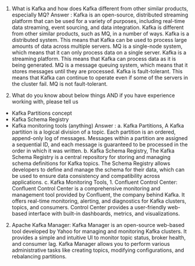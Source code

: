 1. What is Kafka and how does Kafka different from other similar products, especially MQ?
Answer : Kafka is an open-source, distributed streaming platform that can be used for a variety of purposes, including real-time data streaming, event sourcing, and data integration. Kafka is different from other similar products, such as MQ, in a number of ways. Kafka is a distributed system. This means that Kafka can be used to process large amounts of data across multiple servers. MQ is a single-node system, which means that it can only process data on a single server.
Kafka is a streaming platform. This means that Kafka can process data as it is being generated. MQ is a message queuing system, which means that it stores messages until they are processed.
Kafka is fault-tolerant. This means that Kafka can continue to operate even if some of the servers in the cluster fail. MQ is not fault-tolerant.


2. What do you know about below things AND if you have experience working with, please tell us
- Kafka Partitions concept
- Kafka Schema Registry 
- Kafka monitoring tools (anything)
Answer : a. Kafka Partitions, A Kafka partition is a logical division of a topic. Each partition is an ordered, append-only log of messages. Messages within a partition are assigned a sequential ID, and each message is guaranteed to be processed in the order in which it was written.
b. Kafka Schema Registry, The Kafka Schema Registry is a central repository for storing and managing schema definitions for Kafka topics. The Schema Registry allows developers to define and manage the schema for their data, which can be used to ensure data consistency and compatibility across applications.
c. Kafka Monitoring Tools, 1. Confluent Control Center: Confluent Control Center is a comprehensive monitoring and management tool provided by Confluent, the company behind Kafka. It offers real-time monitoring, alerting, and diagnostics for Kafka clusters, topics, and consumers. Control Center provides a user-friendly web-based interface with built-in dashboards, metrics, and visualizations.
2. Apache Kafka Manager: Kafka Manager is an open-source web-based tool developed by Yahoo for managing and monitoring Kafka clusters. It provides a simple and intuitive UI to monitor topic status, broker health, and consumer lag. Kafka Manager allows you to perform various administrative tasks like creating topics, modifying configurations, and rebalancing partitions.

